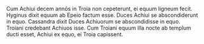 Cum Achiui decem annōs in Troia non cepeterunt, ei equum ligneum fecit. Hyginus dixit equum ab Epeio factum esse. Duces Achiui se abscondiderunt in equo. Cassandra dixit Duces Achiuorum se abscondidisse in equo. Troiani credebant Achiuos isse. Cum Troiani equum illa nocte ab templum ducti esset, Achiui ex equo, ei Troia capissent.
